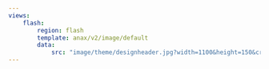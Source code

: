 ```yaml
---
views:
    flash:
        region: flash
        template: anax/v2/image/default
        data:
            src: "image/theme/designheader.jpg?width=1100&height=150&crop-to-fit&area=0,0,0,0"
---
```

